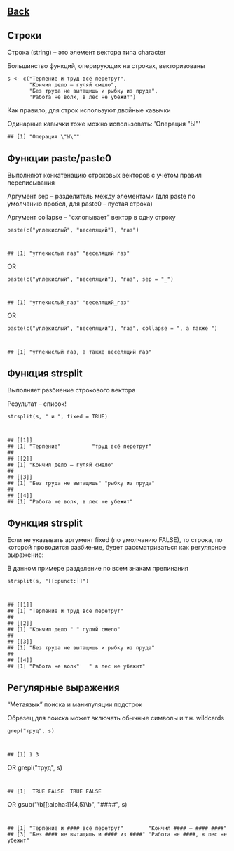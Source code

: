 ## [Back](https://github.com/ifanzilka/Statistic_for_R/blob/main/Module%202:%20advanced%20structures/module2.md)


## Строки

Строка (string) – это элемент вектора типа character

Большинство функций, оперирующих на строках, векторизованы

    s <- c("Терпение и труд всё перетрут", 
           "Кончил дело — гуляй смело", 
           "Без труда не вытащишь и рыбку из пруда",
           'Работа не волк, в лес не убежит')

Как правило, для строк используют двойные кавычки

Одинарные кавычки тоже можно использовать: 'Операция "Ы"'

    
    ## [1] "Операция \"Ы\""


## Функции paste/paste0

Выполняют конкатенацию строковых векторов с учётом правил переписывания

Аргумент sep – разделитель между элементами (для paste по умолчанию пробел, для paste0 – пустая строка)

Аргумент collapse – “схлопывает” вектор в одну строку

    paste(c("углекислый", "веселящий"), "газ")
#

    ## [1] "углекислый газ" "веселящий газ"
OR
    
    paste(c("углекислый", "веселящий"), "газ", sep = "_")
#
    ## [1] "углекислый_газ" "веселящий_газ"
OR

    paste(c("углекислый", "веселящий"), "газ", collapse = ", а также ")
#
    ## [1] "углекислый газ, а также веселящий газ"




## Функция strsplit

Выполняет разбиение строкового вектора

Результат – список!

    strsplit(s, " и ", fixed = TRUE)
#
    ## [[1]]
    ## [1] "Терпение"          "труд всё перетрут"
    ## 
    ## [[2]]
    ## [1] "Кончил дело — гуляй смело"
    ## 
    ## [[3]]
    ## [1] "Без труда не вытащишь" "рыбку из пруда"       
    ## 
    ## [[4]]
    ## [1] "Работа не волк, в лес не убежит"
    


## Функция strsplit


Если не указывать аргумент fixed (по умолчанию FALSE), то строка, по которой проводится разбиение, будет рассматриваться как регулярное выражение:

В данном примере разделение по всем знакам препинания

    strsplit(s, "[[:punct:]]")
#
    ## [[1]]
    ## [1] "Терпение и труд всё перетрут"
    ## 
    ## [[2]]
    ## [1] "Кончил дело " " гуляй смело"
    ## 
    ## [[3]]
    ## [1] "Без труда не вытащишь и рыбку из пруда"
    ## 
    ## [[4]]
    ## [1] "Работа не волк"   " в лес не убежит"



## Регулярные выражения

“Метаязык” поиска и манипуляции подстрок
 
 Образец для поиска может включать обычные символы и т.н. wildcards

    grep("труд", s)
#
    ## [1] 1 3
OR
    grepl("труд", s)
#
    ## [1]  TRUE FALSE  TRUE FALSE
OR
    gsub("\\b[[:alpha:]]{4,5}\\b", "####",  s)
#
    ## [1] "Терпение и #### всё перетрут"        "Кончил #### — #### ####"            
    ## [3] "Без #### не вытащишь и #### из ####" "Работа не ####, в лес не убежит"



